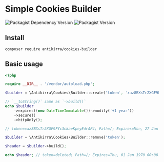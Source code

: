 # Simple Cookies Builder
![Packagist Dependency Version](https://img.shields.io/packagist/dependency-v/antikirra/cookies-builder/php)
![Packagist Version](https://img.shields.io/packagist/v/antikirra/cookies-builder)

## Install

```console
composer require antikirra/cookies-builder
```

## Basic usage

```php
<?php

require __DIR__ . '/vendor/autoload.php';

$builder = \Antikirra\Cookies\Builder::create('token', 'xaz8BXsTr2XGF9FYc3ckaeKpeyEdrAP4');

// `__toString()` same as `->build()`
echo $builder
    ->expires((new DateTimeImmutable())->modify('+1 year'))
    ->secure()
    ->httpOnly();

// token=xaz8BXsTr2XGF9FYc3ckaeKpeyEdrAP4; Path=/; Expires=Mon, 27 Jan 2025 14:25:57 GMT; Secure; HttpOnly

$builder = \Antikirra\Cookies\Builder::remove('token');

$header = $builder->build();

echo $header; // token=deleted; Path=/; Expires=Thu, 01 Jan 1970 00:00:00 GMT
```
